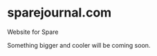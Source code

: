 sparejournal.com
================

Website for Spare

Something bigger and cooler will be coming soon.
